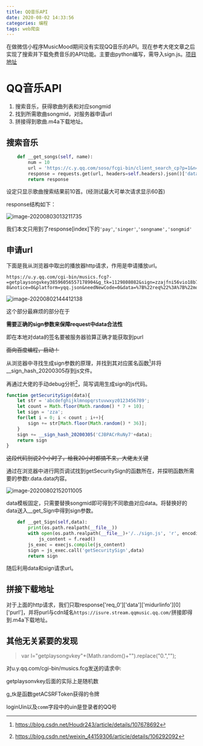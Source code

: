 ```yaml
---
title: QQ音乐API
date: 2020-08-02 14:33:56
categories: 编程
tags: web爬虫
---
```


在做微信小程序MusicMood期间没有实现QQ音乐的API。现在参考大佬文章之后实现了搜索并下载免费音乐的API功能。主要由python编写，需导入sign.js。[项目地址](https://github.com/MediocrityXT/QQmusicAPI)

<!--more-->

# QQ音乐API

1. 搜索音乐，获得歌曲列表和对应songmid
2. 找到所需歌曲songmid，对服务器申请url
3. 拼接得到歌曲.m4a下载地址。

## 搜索音乐

```python
    def __get_songs(self, name):
        num = 10        
        url = 'https://c.y.qq.com/soso/fcgi-bin/client_search_cp?p=1&n='+str(num)+'&w='+name+'&format=json'
        response = requests.get(url, headers=self.headers).json()['data']['song']['list']
        return response
```

设定只显示歌曲搜索结果前10首。(经测试最大可单次请求显示60首)

response结构如下：

![image-20200803013211735](image-20200803013211735.png)

我们本文只用到了response[index]下的`'pay'`,`'singer'`,`'songname','songmid'`

## 申请url

下面是我从浏览器中取出的播放器http请求，作用是申请播放url。

```
https://u.y.qq.com/cgi-bin/musics.fcg?-=getplaysongvkey38596056557178904&g_tk=1129808082&sign=zzajfni56vio18b757db87998ebda87d74e3535f6a5ce&loginUin=1184849208&hostUin=0&format=json&inCharset=utf8&outCharset=utf-8&notice=0&platform=yqq.json&needNewCode=0&data=%7B%22req%22%3A%7B%22module%22%3A%22CDN.SrfCdnDispatchServer%22%2C%22method%22%3A%22GetCdnDispatch%22%2C%22param%22%3A%7B%22guid%22%3A%226068873117%22%2C%22calltype%22%3A0%2C%22userip%22%3A%22%22%7D%7D%2C%22req_0%22%3A%7B%22module%22%3A%22vkey.GetVkeyServer%22%2C%22method%22%3A%22CgiGetVkey%22%2C%22param%22%3A%7B%22guid%22%3A%226068873117%22%2C%22songmid%22%3A%5B%2200008daw1ekJfX%22%5D%2C%22songtype%22%3A%5B0%5D%2C%22uin%22%3A%221184849208%22%2C%22loginflag%22%3A1%2C%22platform%22%3A%2220%22%7D%7D%2C%22comm%22%3A%7B%22uin%22%3A1184849208%2C%22format%22%3A%22json%22%2C%22ct%22%3A24%2C%22cv%22%3A0%7D%7D
```

![image-20200802144412138](image-20200802144412138.png)

这个部分最麻烦的部分在于

**需要正确的sign参数来保障request中data合法性**

即在本地对data的签名要被服务器验算正确才能获取到purl

~~面向百度编程，启动！~~

从浏览器中寻找生成sign参数的原理，并找到其对应匿名函数[^1]并将__sign_hash_20200305存到js文件。

再通过大佬的手动debug分析[^2]，简写调用生成sign的js代码。

```js
function getSecuritySign(data){
    let str = 'abcdefghijklmnopqrstuvwxyz0123456789';
    let count = Math.floor(Math.random() * 7 + 10);
    let sign = 'zza';
    for(let i = 0; i < count ; i++){
        sign += str[Math.floor(Math.random() * 36)];
    }
    sign += __sign_hash_20200305('CJBPACrRuNy7'+data);
    return sign
}

```

~~这段代码别说2个小时了，给我20小时都搞不来，大佬太关键~~

通过在浏览器中进行网页调试找到getSecuritySign的函数所在，并探明函数所需要的参数r.data.data内容。

![image-20200802152011005](image-20200802152011005.png)

data模板固定，只需要替换songmid即可得到不同歌曲对应data。将替换好的data送入__get_Sign中得到sign参数。

```python
    def __get_Sign(self,data):
        print(os.path.realpath(__file__))
        with open(os.path.realpath(__file__)+'/../sign.js', 'r', encoding='utf-8') as f:
            js_content = f.read()
        js_exec = execjs.compile(js_content)
        sign = js_exec.call('getSecuritySign',data)
        return sign
```

随后利用data和sign请求url。

## 拼接下载地址

对于上面的http请求，我们只取response\['req_0']\['data']\['midurlinfo']\[0]['purl']，并将purl与cdn域名`https://isure.stream.qqmusic.qq.com/`拼接即得到.m4a下载地址。

## 其他无关紧要的发现

> var l="getplaysongvkey"+(Math.random()+"").replace("0.","");

对u.y.qq.com/cgi-bin/musics.fcg发送的请求中:

getplaysonvkey后面的实际上是随机数

g_tk是函数getACSRFToken获得的令牌

loginUin以及`comm`字段中的uin是登录者的QQ号



[^1]: https://blog.csdn.net/Houdr243/article/details/107678692
[^2]: https://blog.csdn.net/weixin_44159306/article/details/106292092